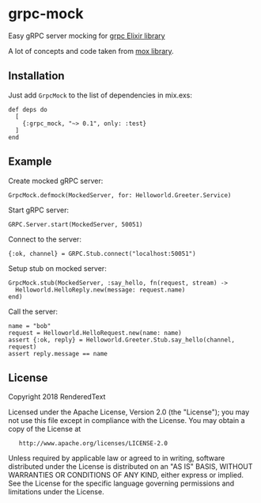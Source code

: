 # grpc-mock
Easy gRPC server mocking for [grpc Elixir library](https://github.com/tony612/grpc-elixir)

A lot of concepts and code taken from [mox library](https://github.com/plataformatec/mox).

## Installation
Just add `GrpcMock` to the list of dependencies in mix.exs:
```
def deps do
  [
    {:grpc_mock, "~> 0.1", only: :test}
  ]
end
```

## Example

Create mocked gRPC server:
```
GrpcMock.defmock(MockedServer, for: Helloworld.Greeter.Service)
```
Start gRPC server:
```
GRPC.Server.start(MockedServer, 50051)
```
Connect to the server:
```
{:ok, channel} = GRPC.Stub.connect("localhost:50051")
```
Setup stub on mocked server:
```
GrpcMock.stub(MockedServer, :say_hello, fn(request, stream) ->
  Helloworld.HelloReply.new(message: request.name)
end)
```
Call the server:
```
name = "bob"
request = Helloworld.HelloRequest.new(name: name)
assert {:ok, reply} = Helloworld.Greeter.Stub.say_hello(channel, request)
assert reply.message == name
```

## License
Copyright 2018 RenderedText

   Licensed under the Apache License, Version 2.0 (the "License");
   you may not use this file except in compliance with the License.
   You may obtain a copy of the License at

       http://www.apache.org/licenses/LICENSE-2.0

   Unless required by applicable law or agreed to in writing, software
   distributed under the License is distributed on an "AS IS" BASIS,
   WITHOUT WARRANTIES OR CONDITIONS OF ANY KIND, either express or implied.
   See the License for the specific language governing permissions and
   limitations under the License.
